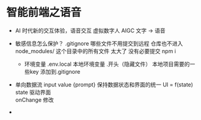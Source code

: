 # 智能前端之语音
- AI 时代新的交互体验，语音交互
  虚拟数字人 AIGC 文字 -> 语音

- 敏感信息怎么保护？
  .gitignore 哪些文件不用提交到远程 仓库也不进入
  node_modules/ 这个目录中的所有文件 太大了  没有必要提交 npm i

  - 环境变量
    .env.local 本地环境变量 .开头（隐藏文件）  本地项目需要的一些key
    添加到.gitignore

- 单向数据流
  input value {prompt}
  保持数据状态和界面的统一
  UI = f(state) state 驱动界面  
  onChange 修改

- 

